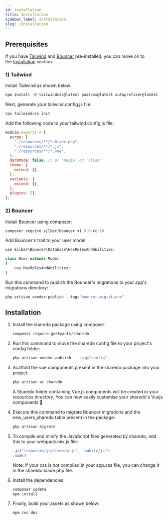 ```yaml
---
id: installation
title: Installation
sidebar_label: Installation
slug: /installation
---
```


## **Prerequisites**

If you have [Tailwind](https://tailwindcss.com/) and [Bouncer](https://github.com/JosephSilber/bouncer) pre-installed, you can move on to the [Installation](#installation) section.

### 1) **Tailwind**

Install Tailwind as shown below:

```jsx
npm install -D tailwindcss@latest postcss@latest autoprefixer@latest
```

Next, generate your tailwind.config.js file:

```jsx
npx tailwindcss init
```

Add the following code to your tailwind.config.js file:

```jsx
module.exports = {
  purge: [
    "./resources/**/*.blade.php",
    "./resources/**/*.js",
    "./resources/**/*.vue",
  ],
  darkMode: false, // or 'media' or 'class'
  theme: {
    extend: {},
  },
  variants: {
    extend: {},
  },
  plugins: [],
};
```

### 2) **Bouncer**

Install Bouncer using composer:

```jsx
composer require silber/bouncer v1.0.0-rc.10
```

Add Bouncer's trait to your user model:

```jsx
use Silber\Bouncer\Database\HasRolesAndAbilities;

class User extends Model
{
    use HasRolesAndAbilities;
}
```

Run this command to publish the Bouncer's migrations to your app's migrations directory:

```jsx
php artisan vendor:publish --tag="bouncer.migrations"
```

## **Installation**

1. Install the sharedo package using composer:

   ```jsx
   composer require geekyants/sharedo
   ```

2. Run this command to move the sharedo config file to your project's config folder:

   ```jsx
   php artisan vendor:publish  --tag="config"
   ```

3. Scaffold the vue components present in the sharedo package into your project:

   ```jsx
   php artisan ui sharedo
   ```

   A Sharedo folder containing Vue.js components will be created in your resources directory. You can now easily customise your sharedo's Vuejs components 🚀

4. Execute this command to migrate Bouncer migrations and the new_users_sharedo table present in the package:

   ```jsx
   php artisan migrate
   ```

5. To compile and minify the JavaScript files generated by sharedo, add this to your webpack.mix.js file:

   ```jsx
   .js("resources/js/sharedo.js", "public/js")
   .vue()
   ```

   Note: If your css is not compiled in your app.css file, you can change it in the sharedo.blade.php file.

6. Install the dependencies:

   ```jsx
   composer update
   npm install
   ```

7. Finally, build your assets as shown below:

   ```jsx
   npm run dev
   ```
